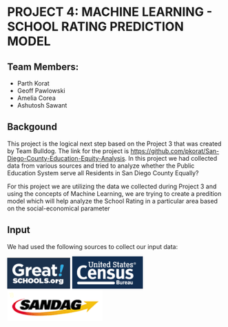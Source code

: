 # PROJECT 4: MACHINE LEARNING - SCHOOL RATING PREDICTION MODEL

## Team Members:
* Parth Korat
* Geoff Pawlowski
* Amelia Corea
* Ashutosh Sawant

## Backgound
This project is the logical next step based on the Project 3 that was created by Team Bulldog. The link for the project is https://github.com/pkorat/San-Diego-County-Education-Equity-Analysis. In this project we had collected data from various sources and tried to analyze whether the Public Education System serve all Residents in San Diego County Equally?

For this project we are utilizing the data we collected during Project 3 and using the concepts of Machine Learning, we are trying to create a predition model which will help analyze the School Rating in a particular area based on the social-economical parameter

## Input
We had used the following sources to collect our input data:

![gs](Images/gs.png) ![census](Images/census.png) ![sandag](Images/sandag.png)
